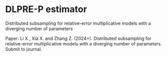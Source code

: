 # DLPRE-P estimator

Distributed subsampling for relative-error multiplicative models with a diverging number of parameters

Paper: Li X., Xia X. and Zhang Z. (2024+). Distributed subsampling for relative-error multiplicative models with a diverging number
of parameters. Submit to journal.


